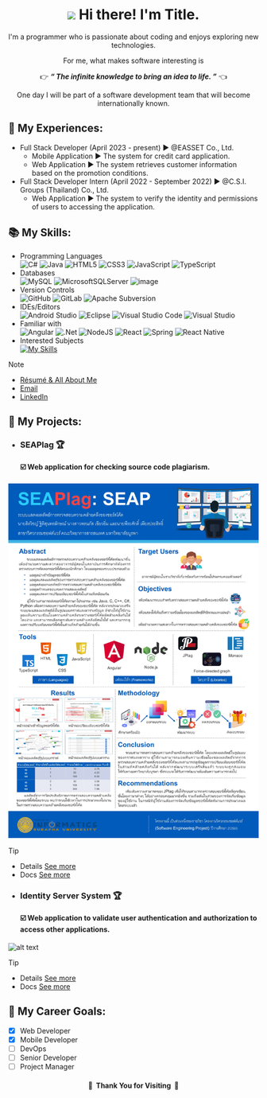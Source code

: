 ### <h1 align="center"><img src = "https://raw.githubusercontent.com/MartinHeinz/MartinHeinz/master/wave.gif" width = 30px> Hi there! I'm Title.</h1>

  <p align="center">I'm a programmer who is passionate about coding and enjoys exploring new technologies. </p>
  <p align="center">For me, what makes software interesting is </p>
  <p align="center">👉&nbsp;<b><i><q>  The infinite knowledge to bring an idea to life. </q></i></b>&nbsp;👈  </p>
  <p align="center">One day I will be part of a software development team that will become internationally known. </p>

## :office: My Experiences:
- Full Stack Developer (April 2023 - present) :arrow_forward: @EASSET Co., Ltd. <br>
  - Mobile Application :arrow_forward: The system for credit card application. 
  - Web Application :arrow_forward: The system retrieves customer information based on the promotion conditions.
- Full Stack Developer Intern (April 2022 - September 2022) :arrow_forward: @C.S.I. Groups (Thailand) Co., Ltd. <br>
  - Web Application :arrow_forward: The system to verify the identity and permissions of users to accessing the application.

## :books: My Skills:
- Programming Languages <br>
  ![C#](https://img.shields.io/badge/c%23-%23239120.svg?style=for-the-badge&logo=csharp&logoColor=white)
  ![Java](https://img.shields.io/badge/java-%23ED8B00.svg?style=for-the-badge&logo=openjdk&logoColor=white)
  ![HTML5](https://img.shields.io/badge/html5-%23E34F26.svg?style=for-the-badge&logo=html5&logoColor=white)
  ![CSS3](https://img.shields.io/badge/css3-%231572B6.svg?style=for-the-badge&logo=css3&logoColor=white)
  ![JavaScript](https://img.shields.io/badge/javascript-%23323330.svg?style=for-the-badge&logo=javascript&logoColor=%23F7DF1E)
  ![TypeScript](https://img.shields.io/badge/typescript-%23007ACC.svg?style=for-the-badge&logo=typescript&logoColor=white)
- Databases <br>
  ![MySQL](https://img.shields.io/badge/mysql-%2300f.svg?style=for-the-badge&logo=mysql&logoColor=white)
  ![MicrosoftSQLServer](https://img.shields.io/badge/Microsoft%20SQL%20Server-CC2927?style=for-the-badge&logo=microsoft%20sql%20server&logoColor=white)
  ![image](https://img.shields.io/badge/Oracle-F80000?style=for-the-badge&logo=Oracle&logoColor=white)
- Version Controls <br>
  ![GitHub](https://img.shields.io/badge/github-%23121011.svg?style=for-the-badge&logo=github&logoColor=white)
  ![GitLab](https://img.shields.io/badge/gitlab-%23181717.svg?style=for-the-badge&logo=gitlab&logoColor=white)
  ![Apache Subversion](https://img.shields.io/badge/subversion-%23809CC9.svg?style=for-the-badge&logo=subversion&logoColor=white)
- IDEs/Editors <br>
  ![Android Studio](https://img.shields.io/badge/Android%20Studio-3DDC84.svg?style=for-the-badge&logo=android-studio&logoColor=white)
  ![Eclipse](https://img.shields.io/badge/Eclipse-FE7A16.svg?style=for-the-badge&logo=Eclipse&logoColor=white)
  ![Visual Studio Code](https://img.shields.io/badge/Visual%20Studio%20Code-0078d7.svg?style=for-the-badge&logo=visual-studio-code&logoColor=white)
  ![Visual Studio](https://img.shields.io/badge/Visual%20Studio-5C2D91.svg?style=for-the-badge&logo=visual-studio&logoColor=white)
- Familiar with <br>
  ![Angular](https://img.shields.io/badge/angular-%23DD0031.svg?style=for-the-badge&logo=angular&logoColor=white)
  ![.Net](https://img.shields.io/badge/.NET-5C2D91?style=for-the-badge&logo=.net&logoColor=white)
  ![NodeJS](https://img.shields.io/badge/node.js-6DA55F?style=for-the-badge&logo=node.js&logoColor=white)
  ![React](https://img.shields.io/badge/react-%2320232a.svg?style=for-the-badge&logo=react&logoColor=%2361DAFB)
  ![Spring](https://img.shields.io/badge/spring-%236DB33F.svg?style=for-the-badge&logo=spring&logoColor=white)
  ![React Native](https://img.shields.io/badge/react_native-%2320232a.svg?style=for-the-badge&logo=react&logoColor=%2361DAFB)
- Interested Subjects <br>
  [![My Skills](https://skillicons.dev/icons?i=docker,jenkins,kubernetes,openshift,firebase)](https://skillicons.dev)

> [!NOTE]
> - [Résumé & All About Me](https://github.com/TiTle162/For-Job-Application) <br>
> - [Email](mailto:sirawit_marshh@hotmail.com)
> - [LinkedIn](https://www.linkedin.com/in/sirawit-thitisoontornlak-334b17235)

## :gem: My Projects:
- ###  SEAPlag 🏆
  #### ☑️ Web application for checking source code plagiarism.
 
![alt text](https://github.com/TiTle162/SEAPlag-Documentary/blob/main/SEAPlag-NSC2023%20Poster.jpg?raw=true)
> [!TIP]
> - Details [See more](https://github.com/TiTle162/SEAPlag) <br>
> - Docs [See more](https://github.com/TiTle162/Identity-Server-System-Documentary)

- ### Identity Server System 🏆
  #### ☑️ Web application to validate user authentication and authorization to access other applications.
 
![alt text](https://github.com/TiTle162/Identity-Server-System-Documentary/blob/main/IDS-AUCC2022%20Poster.png?raw=true)
> [!TIP]
> - Details [See more](https://github.com/TiTle162/Identity-Server-System) <br>
> - Docs [See more](https://github.com/TiTle162/Identity-Server-System-Documentary)

## 👑 My Career Goals:
- [x] Web Developer
- [x] Mobile Developer
- [ ] DevOps
- [ ] Senior Developer
- [ ] Project Manager

<h4 align="center">🙏&nbsp; Thank You for Visiting &nbsp;🙏</h4>
